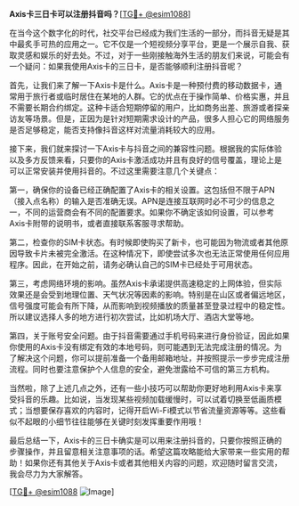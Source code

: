 **Axis卡三日卡可以注册抖音吗？**[[TG💪+ @esim1088](https://t.me/s/esim1088)]

在当今这个数字化的时代，社交平台已经成为我们生活的一部分，而抖音无疑是其中最炙手可热的应用之一。它不仅是一个短视频分享平台，更是一个展示自我、获取灵感和娱乐的好去处。不过，对于一些刚接触海外生活的朋友们来说，可能会有一个疑问：如果我使用Axis卡的三日卡，是否能够顺利注册抖音呢？

首先，让我们来了解一下Axis卡是什么。Axis卡是一种预付费的移动数据卡，通常用于旅行者或临时居住在某地的人群。它的优点在于操作简单、价格实惠，并且不需要长期合约绑定。这种卡适合短期停留的用户，比如商务出差、旅游或者探亲访友等场景。但是，正因为是针对短期需求设计的产品，很多人担心它的网络服务是否足够稳定，能否支持像抖音这样对流量消耗较大的应用。

接下来，我们就来探讨一下Axis卡与抖音之间的兼容性问题。根据我的实际体验以及多方反馈来看，只要你的Axis卡激活成功并且有良好的信号覆盖，理论上是可以正常安装并使用抖音的。不过这里需要注意几个关键点：

第一，确保你的设备已经正确配置了Axis卡的相关设置。这包括但不限于APN（接入点名称）的输入是否准确无误。APN是连接互联网时必不可少的信息之一，不同的运营商会有不同的配置要求。如果你不确定该如何设置，可以参考Axis卡附带的说明书，或者直接联系客服寻求帮助。

第二，检查你的SIM卡状态。有时候即使购买了新卡，也可能因为物流或者其他原因导致卡片未被完全激活。在这种情况下，即使尝试多次也无法正常使用任何应用程序。因此，在开始之前，请务必确认自己的SIM卡已经处于可用状态。

第三，考虑网络环境的影响。虽然Axis卡承诺提供高速稳定的上网体验，但实际效果还是会受到地理位置、天气状况等因素的影响。特别是在山区或者偏远地区，信号强度可能会有所下降，从而影响到视频播放的质量甚至登录过程中的稳定性。所以建议选择人多的地方进行初次尝试，比如机场大厅、酒店大堂等地。

第四，关于账号安全问题。由于抖音需要通过手机号码来进行身份验证，因此如果你使用的Axis卡没有绑定有效的本地号码，则可能遇到无法完成注册的情况。为了解决这个问题，你可以提前准备一个备用邮箱地址，并按照提示一步步完成注册流程。同时也要注意保护个人信息的安全，避免泄露给不可信的第三方机构。

当然啦，除了上述几点之外，还有一些小技巧可以帮助你更好地利用Axis卡来享受抖音的乐趣。比如说，当发现某些视频加载缓慢时，可以试着切换至低画质模式；当想要保存喜欢的内容时，记得开启Wi-Fi模式以节省流量资源等等。这些看似不起眼的小细节往往能够在关键时刻发挥重要作用哦！

最后总结一下，Axis卡的三日卡确实是可以用来注册抖音的，只要你按照正确的步骤操作，并且留意相关注意事项的话。希望这篇攻略能给大家带来一些实用的帮助！如果你还有其他关于Axis卡或者其他相关内容的问题，欢迎随时留言交流，我会尽力为大家解答。

[[TG💪+ @esim1088](https://t.me/s/esim1088) ![Image](https://i.postimg.cc/4NQfJmqS/Snipaste-2025-05-13-00-14-12.png)]